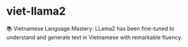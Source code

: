 # viet-llama2
📚 Vietnamese Language Mastery: LLama2 has been fine-tuned to understand and generate text in Vietnamese with remarkable fluency.
